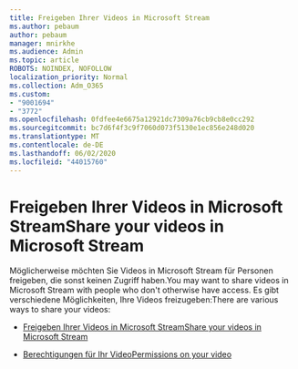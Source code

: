 ```yaml
---
title: Freigeben Ihrer Videos in Microsoft Stream
ms.author: pebaum
author: pebaum
manager: mnirkhe
ms.audience: Admin
ms.topic: article
ROBOTS: NOINDEX, NOFOLLOW
localization_priority: Normal
ms.collection: Adm_O365
ms.custom:
- "9001694"
- "3772"
ms.openlocfilehash: 0fdfee4e6675a12921dc7309a76cb9cb8e0cc292
ms.sourcegitcommit: bc7d6f4f3c9f7060d073f5130e1ec856e248d020
ms.translationtype: MT
ms.contentlocale: de-DE
ms.lasthandoff: 06/02/2020
ms.locfileid: "44015760"
---
```

# <a name="share-your-videos-in-microsoft-stream"></a><span data-ttu-id="e8d48-102">Freigeben Ihrer Videos in Microsoft Stream</span><span class="sxs-lookup"><span data-stu-id="e8d48-102">Share your videos in Microsoft Stream</span></span>

<span data-ttu-id="e8d48-103">Möglicherweise möchten Sie Videos in Microsoft Stream für Personen freigeben, die sonst keinen Zugriff haben.</span><span class="sxs-lookup"><span data-stu-id="e8d48-103">You may want to share videos in Microsoft Stream with people who don't otherwise have access.</span></span> <span data-ttu-id="e8d48-104">Es gibt verschiedene Möglichkeiten, Ihre Videos freizugeben:</span><span class="sxs-lookup"><span data-stu-id="e8d48-104">There are various ways to share your videos:</span></span>

- [<span data-ttu-id="e8d48-105">Freigeben Ihrer Videos in Microsoft Stream</span><span class="sxs-lookup"><span data-stu-id="e8d48-105">Share your videos in Microsoft Stream</span></span>](https://docs.microsoft.com/stream/portal-share-video)

- [<span data-ttu-id="e8d48-106">Berechtigungen für Ihr Video</span><span class="sxs-lookup"><span data-stu-id="e8d48-106">Permissions on your video</span></span>](https://docs.microsoft.com/stream/portal-share-video#permissions-on-your-video)
